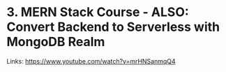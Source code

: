# 3. MERN Stack Course - ALSO: Convert Backend to Serverless with MongoDB Realm

Links: https://www.youtube.com/watch?v=mrHNSanmqQ4
